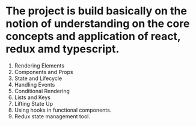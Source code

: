 # The project is build basically on the notion of understanding on the core concepts and application of react, redux amd typescript.

1. Rendering Elements
2. Components and Props
3. State and Lifecycle
4. Handling Events
5. Conditional Rendering
6. Lists and Keys
8. Lifting State Up
9. Using hooks in functional components.
10. Redux state management tool.
